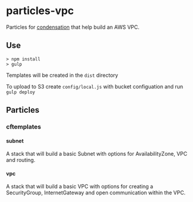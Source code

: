# particles-vpc

Particles for [condensation](https://github.com/SungardAS/condensation) that help build an AWS VPC.

## Use

    > npm install
    > gulp

Templates will be created in the `dist` directory

To upload to S3 create `config/local.js` with bucket configuation and
run `gulp deploy`

## Particles

### cftemplates

#### subnet

A stack that will build a basic Subnet with options for AvailabilityZone, VPC and routing.

#### vpc

A stack that will build a basic VPC with options for creating a SecurityGroup, InternetGateway and open communication within the VPC.
